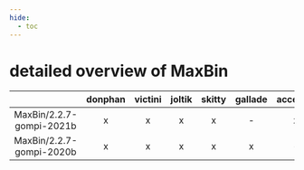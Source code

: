 ```yaml
---
hide:
  - toc
---
```


detailed overview of MaxBin
===========================

| |donphan|victini|joltik|skitty|gallade|accelgor|swalot|doduo|
| :---: | :---: | :---: | :---: | :---: | :---: | :---: | :---: | :---: |
|MaxBin/2.2.7-gompi-2021b|x|x|x|x|-|x|x|x|
|MaxBin/2.2.7-gompi-2020b|x|x|x|x|x|-|x|x|

